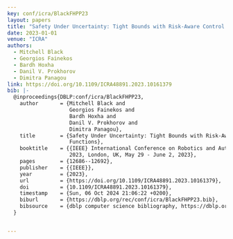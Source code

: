 ```yaml
---
key: conf/icra/BlackFHPP23
layout: papers
title: "Safety Under Uncertainty: Tight Bounds with Risk-Aware Control Barrier Functions."
date: 2023-01-01
venue: "ICRA"
authors:
  - Mitchell Black
  - Georgios Fainekos
  - Bardh Hoxha
  - Danil V. Prokhorov
  - Dimitra Panagou
link: https://doi.org/10.1109/ICRA48891.2023.10161379
bib: |-
  @inproceedings{DBLP:conf/icra/BlackFHPP23,
    author       = {Mitchell Black and
                    Georgios Fainekos and
                    Bardh Hoxha and
                    Danil V. Prokhorov and
                    Dimitra Panagou},
    title        = {Safety Under Uncertainty: Tight Bounds with Risk-Aware Control Barrier
                    Functions},
    booktitle    = {{IEEE} International Conference on Robotics and Automation, {ICRA}
                    2023, London, UK, May 29 - June 2, 2023},
    pages        = {12686--12692},
    publisher    = {{IEEE}},
    year         = {2023},
    url          = {https://doi.org/10.1109/ICRA48891.2023.10161379},
    doi          = {10.1109/ICRA48891.2023.10161379},
    timestamp    = {Sun, 06 Oct 2024 21:06:22 +0200},
    biburl       = {https://dblp.org/rec/conf/icra/BlackFHPP23.bib},
    bibsource    = {dblp computer science bibliography, https://dblp.org}
  }


---
```

